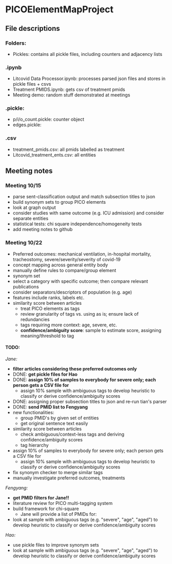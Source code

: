 # PICOElementMapProject
## File descriptions
### Folders:
* Pickles: contains all pickle files, including counters and adjacency lists

### .ipynb
* Litcovid Data Processor.ipynb: processes parsed json files and stores in pickle files + csvs 
* Treatment PMIDS.ipynb: gets csv of treatment pmids
* Meeting demo: random stuff demonstrated at meetings

### .pickle:
* p/i/o_count.pickle: counter object
* edges.pickle: 

### .csv
* treatment_pmids.csv: all pmids labelled as treatment
* Litcovid_treatment_ents.csv: all entities


## Meeting notes

### Meeting 10/15
* parse sent-classification output and match subsection titles to json
* build synonym sets to group PICO elements
* look at graph output
* consider studies with same outcome (e.g. ICU admission) and consider separate entities
* statistical tests: chi square independence/homogeneity tests
* add meeting notes to github

### Meeting 10/22
* Preferred outcomes: mechanical ventilation, in-hospital mortality, tracheostomy, severe/severity/severity of covid-19
* concept mapping across general entity body
* manually define rules to compare/group element
* synonym set
* select a category with specific outcome; then compare relevant publications
* consider separators/descriptors of population (e.g. age)
* features include ranks, labels etc.
* similarity score between articles
    * treat PICO elements as tags
    * review granularity of tags vs. using as is; ensure lack of redundancies
    * tags requiring more context: age, severe, etc.
    * **confidence/ambiguity score**: sample to estimate score, assigning meaning/threshold to tag
    
    
#### TODO: 

*Jane:*
* **filter articles considering these preferred outcomes only**
* DONE: **get pickle files for Hao**
* DONE: **assign 10% of samples to everybody for severe only; each person gets a CSV file for**
    * assign 10% sample with ambiguous tags to develop heuristic to classify or derive confidence/ambiguity scores
* DONE: assigning proper subsection titles to json and re-run tian's parser
* DONE: **send PMID list to Fengyang**
* new functionalities:
    * group PMID's by given set of entities
    * get original sentence text easily
* similarity score between articles
    * check ambiguous/context-less tags and deriving confidence/ambiguity scores
    * tag hierarchy
* assign 10% of samples to everybody for severe only; each person gets a CSV file for 
    * assign 10% sample with ambiguous tags to develop heuristic to classify or derive confidence/ambiguity scores
* fix synonym checker to merge similar tags
* manually investigate preferred outcomes, treatments

*Fengyang:*
* **get PMID filters for Jane!!**
* literature review for PICO multi-tagging system
* build framework for chi-square
    * Jane will provide a list of PMIDs for: 
* look at sample with ambiguous tags (e.g. "severe", "age", "aged") to develop heuristic to classify or derive confidence/ambiguity scores

*Hao:*
* use pickle files to improve synonym sets
* look at sample with ambiguous tags (e.g. "severe", "age", "aged") to develop heuristic to classify or derive confidence/ambiguity scores